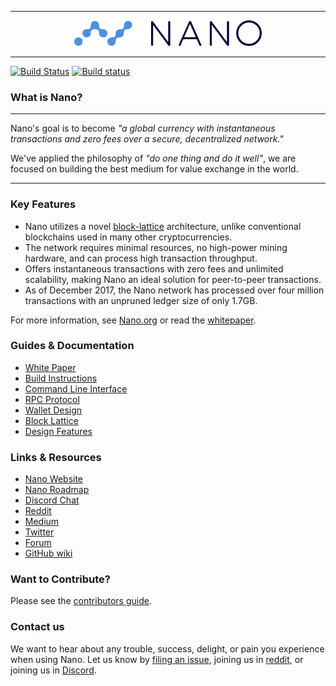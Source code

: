 <hr />
<div align="center">
    <img src="images/logo.svg" alt="Logo" width='300px' height='auto'/>
</div>
<hr />

[![Build Status](https://travis-ci.org/nanocurrency/raiblocks.svg?branch=master)](https://travis-ci.org/nanocurrency/raiblocks)
[![Build status](https://ci.appveyor.com/api/projects/status/uwdcxi87h2y6jx94/branch/master?svg=true)](https://ci.appveyor.com/project/argakiig/raiblocks/branch/master)
### What is Nano?

---

Nano's goal is to become _"a global currency with instantaneous transactions and zero fees over a secure, decentralized network."_

We've applied the philosophy of _"do one thing and do it well"_, we are focused on building the best medium for value exchange in the world.

---

### Key Features

* Nano utilizes a novel [block-lattice](https://github.com/nanocurrency/raiblocks/wiki/Block-lattice) architecture, unlike conventional blockchains used in many other cryptocurrencies.
* The network requires minimal resources, no high-power mining hardware, and can process high transaction throughput.
* Offers instantaneous transactions with zero fees and unlimited scalability, making Nano an ideal solution for peer-to-peer transactions.
* As of December 2017, the Nano network has processed over four million transactions with an unpruned ledger size of only 1.7GB.

For more information, see [Nano.org](https://nano.org/) or read the [whitepaper](https://nano.org/en/whitepaper).

### Guides & Documentation

* [White Paper](https://nano.org/en/whitepaper)
* [Build Instructions](https://github.com/nanocurrency/raiblocks/wiki/Build-Instructions)
* [Command Line Interface](https://github.com/nanocurrency/raiblocks/wiki/Command-line-interface)
* [RPC Protocol](https://github.com/nanocurrency/raiblocks/wiki/RPC-protocol)
* [Wallet Design](https://github.com/nanocurrency/raiblocks/wiki/Wallet-design)
* [Block Lattice](https://github.com/nanocurrency/raiblocks/wiki/Block-lattice)
* [Design Features](https://github.com/nanocurrency/raiblocks/wiki/Design-features)

### Links & Resources

* [Nano Website](https://nano.org)
* [Nano Roadmap](https://raiblocks.net/media/raiblocks-roadmap-v2-en.png)
* [Discord Chat](https://chat.nano.org/)
* [Reddit](https://reddit.com/r/nanocurrency)
* [Medium](https://medium.com/@nanocurrency)
* [Twitter](https://twitter.com/nanocurrency)
* [Forum](https://forum.raiblocks.net/)
* [GitHub wiki](https://github.com/nanocurrency/raiblocks/wiki)

### Want to Contribute?

Please see the [contributors guide](https://github.com/nanocurrency/raiblocks/wiki/Contributing).

### Contact us

We want to hear about any trouble, success, delight, or pain you experience when
using Nano. Let us know by [filing an issue](https://github.com/nanocurrency/raiblocks/issues), joining us in [reddit](https://reddit.com/r/nanocurrency), or joining us in [Discord](https://chat.nano.org/).
